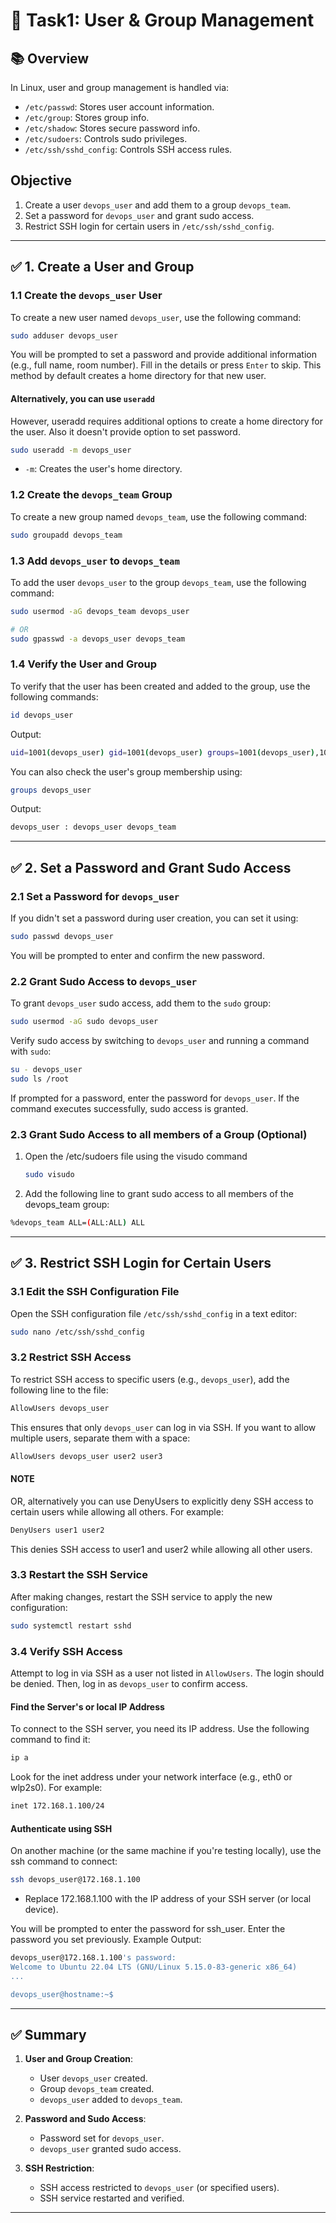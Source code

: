 #  👥  Task1: User & Group Management

## 📚 Overview

In Linux, user and group management is handled via:
- `/etc/passwd`: Stores user account information.
- `/etc/group`: Stores group info.
- `/etc/shadow`: Stores secure password info.
- `/etc/sudoers`: Controls sudo privileges.
- `/etc/ssh/sshd_config`: Controls SSH access rules.


## Objective

1. Create a user `devops_user` and add them to a group `devops_team`.
2. Set a password for `devops_user` and grant sudo access.
3. Restrict SSH login for certain users in `/etc/ssh/sshd_config`.

---

## ✅ 1. Create a User and Group

### 1.1 Create the `devops_user` User

To create a new user named `devops_user`, use the following command:

```bash
sudo adduser devops_user
```

You will be prompted to set a password and provide additional information (e.g., full name, room number). Fill in the details or press `Enter` to skip. This method by default creates a home directory for that new user.


#### Alternatively, you can use `useradd`

However, useradd requires additional options to create a home directory for the user. Also it doesn't provide option to set password.

```bash
sudo useradd -m devops_user
```

- `-m`: Creates the user's home directory.


### 1.2 Create the `devops_team` Group

To create a new group named `devops_team`, use the following command:

```bash
sudo groupadd devops_team
```


### 1.3 Add `devops_user` to `devops_team`

To add the user `devops_user` to the group `devops_team`, use the following command:

```bash
sudo usermod -aG devops_team devops_user

# OR
sudo gpasswd -a devops_user devops_team
```


### 1.4 Verify the User and Group

To verify that the user has been created and added to the group, use the following commands:

```bash
id devops_user
```

Output:

```bash
uid=1001(devops_user) gid=1001(devops_user) groups=1001(devops_user),1002(devops_team)
```

You can also check the user's group membership using:

```bash
groups devops_user
```

Output:

```bash
devops_user : devops_user devops_team
```

---

## ✅ 2. Set a Password and Grant Sudo Access

### 2.1 Set a Password for `devops_user`

If you didn't set a password during user creation, you can set it using:

```bash
sudo passwd devops_user
```

You will be prompted to enter and confirm the new password.

### 2.2 Grant Sudo Access to `devops_user`

To grant `devops_user` sudo access, add them to the `sudo` group:

```bash
sudo usermod -aG sudo devops_user
```

Verify sudo access by switching to `devops_user` and running a command with `sudo`:

```bash
su - devops_user
sudo ls /root
```

If prompted for a password, enter the password for `devops_user`. If the command executes successfully, sudo access is granted.


### 2.3 Grant Sudo Access to all members of a Group (Optional)

1. Open the /etc/sudoers file using the visudo command

   ```bash
   sudo visudo
   ```

2. Add the following line to grant sudo access to all members of the devops_team group:

```bash
%devops_team ALL=(ALL:ALL) ALL
```

---

## ✅ 3. Restrict SSH Login for Certain Users

### 3.1 Edit the SSH Configuration File

Open the SSH configuration file `/etc/ssh/sshd_config` in a text editor:

```bash
sudo nano /etc/ssh/sshd_config
```


### 3.2 Restrict SSH Access

To restrict SSH access to specific users (e.g., `devops_user`), add the following line to the file:

```bash
AllowUsers devops_user
```

This ensures that only `devops_user` can log in via SSH. If you want to allow multiple users, separate them with a space:

```bash
AllowUsers devops_user user2 user3
```

#### NOTE

OR, alternatively you can use DenyUsers to explicitly deny SSH access to certain users while allowing all others. For example:

```bash
DenyUsers user1 user2
```

This denies SSH access to user1 and user2 while allowing all other users.


### 3.3 Restart the SSH Service

After making changes, restart the SSH service to apply the new configuration:

```bash
sudo systemctl restart sshd
```

### 3.4 Verify SSH Access

Attempt to log in via SSH as a user not listed in `AllowUsers`. The login should be denied. Then, log in as `devops_user` to confirm access.


#### Find the Server's or local IP Address

To connect to the SSH server, you need its IP address. Use the following command to find it:

```bash
ip a
```

Look for the inet address under your network interface (e.g., eth0 or wlp2s0). For example:

```bash
inet 172.168.1.100/24
```

#### Authenticate using SSH

On another machine (or the same machine if you're testing locally), use the ssh command to connect:

```bash
ssh devops_user@172.168.1.100
```

- Replace 172.168.1.100 with the IP address of your SSH server (or local device).

You will be prompted to enter the password for ssh_user. Enter the password you set previously.
Example Output:

```bash
devops_user@172.168.1.100's password:
Welcome to Ubuntu 22.04 LTS (GNU/Linux 5.15.0-83-generic x86_64)
...

devops_user@hostname:~$
```

---

## ✅ Summary

1. **User and Group Creation**:
   - User `devops_user` created.
   - Group `devops_team` created.
   - `devops_user` added to `devops_team`.

2. **Password and Sudo Access**:
   - Password set for `devops_user`.
   - `devops_user` granted sudo access.

3. **SSH Restriction**:
   - SSH access restricted to `devops_user` (or specified users).
   - SSH service restarted and verified.

---

